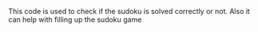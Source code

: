 This code is used to check if the sudoku is solved correctly or not. Also it can help with filling up the sudoku game 
